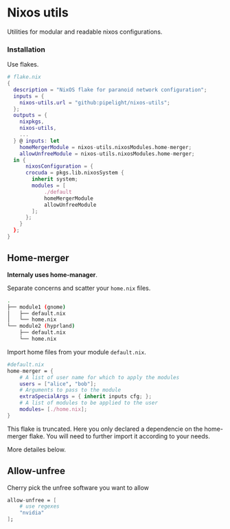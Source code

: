 # Nixos utils

Utilities for modular and readable nixos configurations.

### Installation

Use flakes.

```nix
# flake.nix
{
  description = "NixOS flake for paranoid network configuration";
  inputs = {
    nixos-utils.url = "github:pipelight/nixos-utils";
  };
  outputs = {
    nixpkgs,
    nixos-utils,
    ...
  } @ inputs: let
    homeMergerModule = nixos-utils.nixosModules.home-merger;
    allowUnfreeModule = nixos-utils.nixosModules.home-merger;
  in {
      nixosConfiguration = { 
      crocuda = pkgs.lib.nixosSystem {
        inherit system;
        modules = [
            ./default
            homeMergerModule
            allowUnfreeModule
        ];
      };
    }
  };
}
```

## Home-merger

**Internaly uses home-manager**.

Separate concerns and scatter your `home.nix` files.

```sh
.
├── module1 (gnome)
│   ├── default.nix
│   └── home.nix
└── module2 (hyprland)
    ├── default.nix
    └── home.nix
```

Import home files from your module `default.nix`.

```nix
#default.nix
home-merger = {
    # A list of user name for which to apply the modules
    users = ["alice", "bob"];
    # Arguments to pass to the module
    extraSpecialArgs = { inherit inputs cfg; };
    # A list of modules to be applied to the user
    modules= [./home.nix];
}
```

This flake is truncated. Here you only declared a dependencie on the home-merger
flake. You will need to further import it according to your needs.

More detailes below.

## Allow-unfree

Cherry pick the unfree software you want to allow

```nix
allow-unfree = [
    # use regexes
    "nvidia"
];
```
